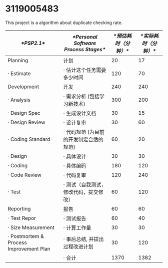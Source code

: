 # 3119005483
This project is a algorithm about duplicate checking rate.

| ***\*PSP2.1\****                        | ***\*Personal Software Process Stages\**** | ***\*预估耗时（分钟）\**** | ***\*实际耗时（分钟）\**** |
| --------------------------------------- | ------------------------------------------ | -------------------------- | -------------------------- |
| Planning                                | 计划                                       |             20               |              17              |
| · Estimate                              | · 估计这个任务需要多少时间                 |              120              |              70             |
| Development                             | 开发                                       |             240               |             240               |
| · Analysis                              | · 需求分析 (包括学习新技术)                |               300             |              200             |
| · Design Spec                           | · 生成设计文档                             |             30               |              15              |
| · Design Review                         | · 设计复审                                 |              30              |              60              |
| · Coding Standard                       | · 代码规范 (为目前的开发制定合适的规范)    |               60             |                20            |
| · Design                                | · 具体设计                                 |             30               |              30              |
| · Coding                                | · 具体编码                                 |             180               |             120               |
| · Code Review                           | · 代码复审                                 |               120             |             240              |
| · Test                                  | · 测试（自我测试，修改代码，提交修改）     |               60            |                120            |
| Reporting                               | 报告                                       |             60               |              60              |
| · Test Repor                            | · 测试报告                                 |             60               |              40              |
| · Size Measurement                      | · 计算工作量                               |             30               |               30             |
| · Postmortem & Process Improvement Plan | · 事后总结, 并提出过程改进计划             |               30             |               120             |
|                                         | · 合计                                     |              1370              |             1382               |

